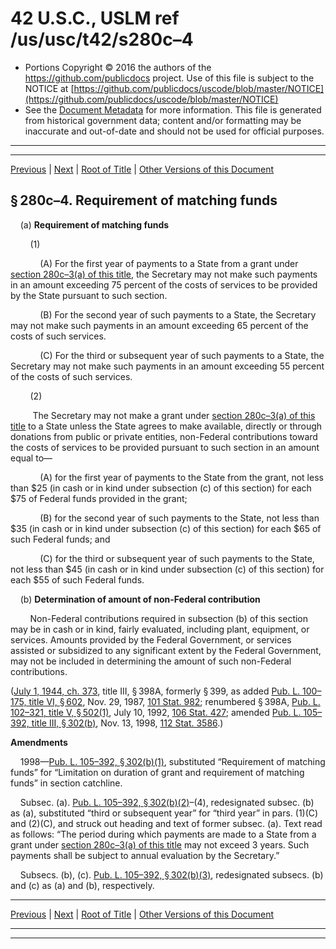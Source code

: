 ---
---

# 42 U.S.C., USLM ref /us/usc/t42/s280c–4

* Portions Copyright © 2016 the authors of the https://github.com/publicdocs project.
  Use of this file is subject to the NOTICE at [https://github.com/publicdocs/uscode/blob/master/NOTICE](https://github.com/publicdocs/uscode/blob/master/NOTICE)
* See the [Document Metadata](././../../../../../../..//README.md) for more information.
  This file is generated from historical government data; content and/or formatting may be inaccurate and out-of-date and should not be used for official purposes.

----------
----------

[Previous](./../../../../../../..//us/usc/t42/ch6A/schII/ptK/sptii/m__us_usc_t42_s280c–3.md) | [Next](./../../../../../../..//us/usc/t42/ch6A/schII/ptK/sptii/m__us_usc_t42_s280c–5.md) | [Root of Title](./../../../../../../../) | [Other Versions of this Document](https://publicdocs.github.io/go/links?ns=uslm&ref=%2Fus%2Fusc%2Ft42%2Fs280c%E2%80%934)

## § 280c–4. Requirement of matching funds

    (a) __Requirement of matching funds__ 

        (1)

            (A) For the first year of payments to a State from a grant under [section 280c–3(a) of this title][/us/usc/t42/s280c–3/a], the Secretary may not make such payments in an amount exceeding 75 percent of the costs of services to be provided by the State pursuant to such section.

            (B) For the second year of such payments to a State, the Secretary may not make such payments in an amount exceeding 65 percent of the costs of such services.

            (C) For the third or subsequent year of such payments to a State, the Secretary may not make such payments in an amount exceeding 55 percent of the costs of such services.

        (2)

         The Secretary may not make a grant under [section 280c–3(a) of this title][/us/usc/t42/s280c–3/a] to a State unless the State agrees to make available, directly or through donations from public or private entities, non-Federal contributions toward the costs of services to be provided pursuant to such section in an amount equal to—

            (A) for the first year of payments to the State from the grant, not less than $25 (in cash or in kind under subsection (c) of this section) for each $75 of Federal funds provided in the grant;

            (B) for the second year of such payments to the State, not less than $35 (in cash or in kind under subsection (c) of this section) for each $65 of such Federal funds; and

            (C) for the third or subsequent year of such payments to the State, not less than $45 (in cash or in kind under subsection (c) of this section) for each $55 of such Federal funds.

    (b) __Determination of amount of non-Federal contribution__ 

        Non-Federal contributions required in subsection (b) of this section may be in cash or in kind, fairly evaluated, including plant, equipment, or services. Amounts provided by the Federal Government, or services assisted or subsidized to any significant extent by the Federal Government, may not be included in determining the amount of such non-Federal contributions.

([July 1, 1944, ch. 373][/us/act/1944-07-01/ch373], title III, § 398A, formerly § 399, as added [Pub. L. 100–175, title VI, § 602][/us/pl/100/175/s602], Nov. 29, 1987, [101 Stat. 982][/us/stat/101/982]; renumbered § 398A, [Pub. L. 102–321, title V, § 502(1)][/us/pl/102/321/s502/1], July 10, 1992, [106 Stat. 427][/us/stat/106/427]; amended [Pub. L. 105–392, title III, § 302(b)][/us/pl/105/392/s302/b], Nov. 13, 1998, [112 Stat. 3586][/us/stat/112/3586].)

 __Amendments__ 

    1998—[Pub. L. 105–392, § 302(b)(1)][/us/pl/105/392/s302/b/1], substituted “Requirement of matching funds” for “Limitation on duration of grant and requirement of matching funds” in section catchline.

    Subsec. (a). [Pub. L. 105–392, § 302(b)(2)][/us/pl/105/392/s302/b/2]–(4), redesignated subsec. (b) as (a), substituted “third or subsequent year” for “third year” in pars. (1)(C) and (2)(C), and struck out heading and text of former subsec. (a). Text read as follows: “The period during which payments are made to a State from a grant under [section 280c–3(a) of this title][/us/usc/t42/s280c–3/a] may not exceed 3 years. Such payments shall be subject to annual evaluation by the Secretary.”

    Subsecs. (b), (c). [Pub. L. 105–392, § 302(b)(3)][/us/pl/105/392/s302/b/3], redesignated subsecs. (b) and (c) as (a) and (b), respectively.

----------

[Previous](./../../../../../../..//us/usc/t42/ch6A/schII/ptK/sptii/m__us_usc_t42_s280c–3.md) | [Next](./../../../../../../..//us/usc/t42/ch6A/schII/ptK/sptii/m__us_usc_t42_s280c–5.md) | [Root of Title](./../../../../../../../) | [Other Versions of this Document](https://publicdocs.github.io/go/links?ns=uslm&ref=%2Fus%2Fusc%2Ft42%2Fs280c%E2%80%934)

----------
----------

[/us/usc/t42/s280c–3/a]: https://publicdocs.github.io/go/links?ns=uslm&ref=%2Fus%2Fusc%2Ft42%2Fs280c%E2%80%933%2Fa
[/us/usc/t42/s280c–3/a]: https://publicdocs.github.io/go/links?ns=uslm&ref=%2Fus%2Fusc%2Ft42%2Fs280c%E2%80%933%2Fa
[/us/act/1944-07-01/ch373]: https://publicdocs.github.io/go/links?ns=uslm&ref=%2Fus%2Fact%2F1944-07-01%2Fch373
[/us/pl/100/175/s602]: https://publicdocs.github.io/go/links?ns=uslm&ref=%2Fus%2Fpl%2F100%2F175%2Fs602
[/us/stat/101/982]: https://publicdocs.github.io/go/links?ns=uslm&ref=%2Fus%2Fstat%2F101%2F982
[/us/pl/102/321/s502/1]: https://publicdocs.github.io/go/links?ns=uslm&ref=%2Fus%2Fpl%2F102%2F321%2Fs502%2F1
[/us/stat/106/427]: https://publicdocs.github.io/go/links?ns=uslm&ref=%2Fus%2Fstat%2F106%2F427
[/us/pl/105/392/s302/b]: https://publicdocs.github.io/go/links?ns=uslm&ref=%2Fus%2Fpl%2F105%2F392%2Fs302%2Fb
[/us/stat/112/3586]: https://publicdocs.github.io/go/links?ns=uslm&ref=%2Fus%2Fstat%2F112%2F3586
[/us/pl/105/392/s302/b/1]: https://publicdocs.github.io/go/links?ns=uslm&ref=%2Fus%2Fpl%2F105%2F392%2Fs302%2Fb%2F1
[/us/pl/105/392/s302/b/2]: https://publicdocs.github.io/go/links?ns=uslm&ref=%2Fus%2Fpl%2F105%2F392%2Fs302%2Fb%2F2
[/us/usc/t42/s280c–3/a]: https://publicdocs.github.io/go/links?ns=uslm&ref=%2Fus%2Fusc%2Ft42%2Fs280c%E2%80%933%2Fa
[/us/pl/105/392/s302/b/3]: https://publicdocs.github.io/go/links?ns=uslm&ref=%2Fus%2Fpl%2F105%2F392%2Fs302%2Fb%2F3


